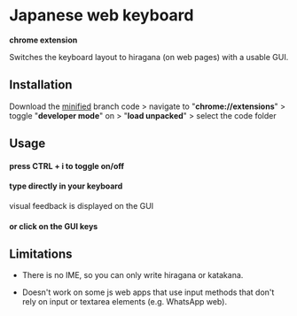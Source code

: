# Japanese web keyboard
**chrome extension**

Switches the keyboard layout to hiragana (on web pages) with a usable GUI.

## Installation

Download the [minified](https://github.com/9elt/jp-web-keyboard/tree/min) branch code > navigate to "**chrome://extensions**" > toggle "**developer mode**" on > "**load unpacked**" > select the code folder

## Usage

#### press CTRL + i to toggle on/off

#### type directly in your keyboard
visual feedback is displayed on the GUI

#### or click on the GUI keys

## Limitations

* There is no IME, so you can only write hiragana or katakana.
 
* Doesn't work on some js web apps that use input methods that don't rely on input or textarea elements (e.g. WhatsApp web).